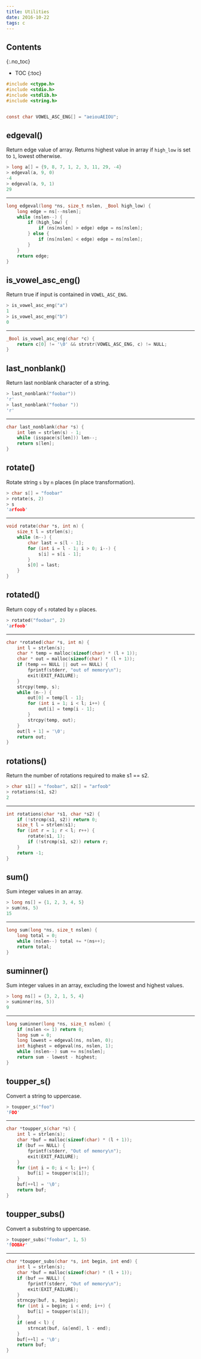 ```yaml
---
title: Utilities
date: 2016-10-22
tags: c
---
```


## Contents
{:.no_toc}

* TOC
{:toc}

```c
#include <ctype.h>
#include <stdio.h>
#include <stdlib.h>
#include <string.h>


const char VOWEL_ASC_ENG[] = "aeiouAEIOU";
```

## edgeval()

Return edge value of array. Returns highest value in array
if `high_low` is set to `1`, lowest otherwise.

```c
> long a[] = {9, 8, 7, 1, 2, 3, 11, 29, -4}
> edgeval(a, 9, 0)
-4
> edgeval(a, 9, 1)
29
```

---

```c
long edgeval(long *ns, size_t nslen, _Bool high_low) {
    long edge = ns[--nslen];
    while (nslen--) {
        if (high_low) {
            if (ns[nslen] > edge) edge = ns[nslen];
        } else {
            if (ns[nslen] < edge) edge = ns[nslen];
        }
    }
    return edge;
}
```


## is_vowel_asc_eng()

Return true if input is contained in `VOWEL_ASC_ENG`.

```c
> is_vowel_asc_eng("a")
1
> is_vowel_asc_eng("b")
0
```

---

```c
_Bool is_vowel_asc_eng(char *c) {
    return c[0] != '\0' && strstr(VOWEL_ASC_ENG, c) != NULL;
}
```

## last_nonblank()

Return last nonblank character of a string.

```c
> last_nonblank("foobar"))
'r'
> last_nonblank("foobar "))
'r'
```

---

```c
char last_nonblank(char *s) {
    int len = strlen(s) - 1;
    while (isspace(s[len])) len--;
    return s[len];
}
```

## rotate()

Rotate string `s` by `n` places (in place transformation).

```c
> char s[] = "foobar"
> rotate(s, 2)
> s
'arfoob'
```

---

```c
void rotate(char *s, int n) {
    size_t l = strlen(s);
    while (n--) {
        char last = s[l - 1];
        for (int i = l - 1; i > 0; i--) {
            s[i] = s[i - 1];
        }
        s[0] = last;
    }
}
```

## rotated()

Return copy of `s` rotated by `n` places.

```c
> rotated("foobar", 2)
'arfoob'
```

---

```c
char *rotated(char *s, int n) {
    int l = strlen(s);
    char * temp = malloc(sizeof(char) * (l + 1));
    char * out = malloc(sizeof(char) * (l + 1));
    if (temp == NULL || out == NULL) {
        fprintf(stderr, "out of memory\n");
        exit(EXIT_FAILURE);
    }
    strcpy(temp, s);
    while (n--) {
        out[0] = temp[l - 1];
        for (int i = 1; i < l; i++) {
            out[i] = temp[i - 1];
        }
        strcpy(temp, out);
    }
    out[l + 1] = '\0';
    return out;
}
```

## rotations()

Return the number of rotations required to make s1 == s2.

```c
> char s1[] = "foobar", s2[] = "arfoob"
> rotations(s1, s2)
2
```

---

```c
int rotations(char *s1, char *s2) {
    if (!strcmp(s1, s2)) return 0;
    size_t l = strlen(s1);
    for (int r = 1; r < l; r++) {
        rotate(s1, 1);
        if (!strcmp(s1, s2)) return r;
    }
    return -1;
}
```

## sum()

Sum integer values in an array.

```c
> long ns[] = {1, 2, 3, 4, 5}
> sum(ns, 5)
15
```

---

```c
long sum(long *ns, size_t nslen) {
    long total = 0;
    while (nslen--) total += *(ns++);
    return total;
}
```

## suminner()

Sum integer values in an array, excluding the
lowest and highest values.

```c
> long ns[] = {3, 2, 1, 5, 4}
> suminner(ns, 5))
9
```

---

```c
long suminner(long *ns, size_t nslen) {
    if (nslen <= 1) return 0;
    long sum = 0;
    long lowest = edgeval(ns, nslen, 0);
    int highest = edgeval(ns, nslen, 1);
    while (nslen--) sum += ns[nslen];
    return sum - lowest - highest;
}
```

## toupper_s()

Convert a string to uppercase.

```c
> toupper_s("foo")
'FOO'
```

---

```c
char *toupper_s(char *s) {
    int l = strlen(s);
    char *buf = malloc(sizeof(char) * (l + 1));
    if (buf == NULL) {
        fprintf(stderr, "Out of memory\n");
        exit(EXIT_FAILURE);
    }
    for (int i = 0; i < l; i++) {
        buf[i] = toupper(s[i]);
    }
    buf[++l] = '\0';
    return buf;
}
```


## toupper_subs()

Convert a substring to uppercase.

```c
> toupper_subs("foobar", 1, 5)
'fOOBAr'
```

---

```c
char *toupper_subs(char *s, int begin, int end) {
    int l = strlen(s);
    char *buf = malloc(sizeof(char) * (l + 1));
    if (buf == NULL) {
        fprintf(stderr, "Out of memory\n");
        exit(EXIT_FAILURE);
    }
    strncpy(buf, s, begin);
    for (int i = begin; i < end; i++) {
        buf[i] = toupper(s[i]);
    }
    if (end < l) {
        strncat(buf, &s[end], l - end);
    }
    buf[++l] = '\0';
    return buf;
}
```
